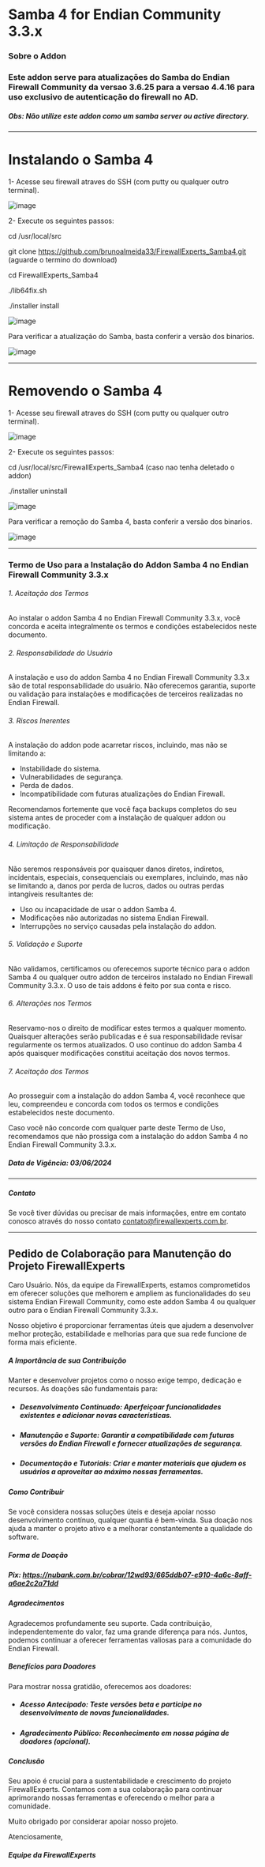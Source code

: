 
# Samba 4 for Endian Community 3.3.x


### Sobre o Addon

### Este addon serve para atualizações do Samba do Endian Firewall Community da versao 3.6.25 para a versao 4.4.16 para uso exclusivo de autenticação do firewall no AD.

#####  Obs: Não utilize este addon como um samba server ou active directory.


------------

# Instalando o Samba 4

1- Acesse seu firewall atraves do SSH (com putty ou qualquer outro terminal).

![image](https://github.com/brunoalmeida33/FirewallExperts_Samba4/assets/33161398/9b291c7c-9c09-4599-a91a-94e315883b7d)

2- Execute os seguintes passos:

cd /usr/local/src

git clone https://github.com/brunoalmeida33/FirewallExperts_Samba4.git (aguarde o termino do download)

cd FirewallExperts_Samba4

./lib64fix.sh

./installer install

![image](https://github.com/brunoalmeida33/FirewallExperts_Samba4/assets/33161398/8520ac92-729c-4758-9bd2-1ed4557537f4)

Para verificar a atualização do Samba, basta conferir a versão dos binarios.

![image](https://github.com/brunoalmeida33/FirewallExperts_Samba4/assets/33161398/b98f68e3-c0af-412e-94b8-0d68b9f33c81)


------------

# Removendo o Samba 4

1- Acesse seu firewall atraves do SSH (com putty ou qualquer outro terminal).

![image](https://github.com/brunoalmeida33/FirewallExperts_Samba4/assets/33161398/9b291c7c-9c09-4599-a91a-94e315883b7d)

2- Execute os seguintes passos:

cd /usr/local/src/FirewallExperts_Samba4 (caso nao tenha deletado o addon)

./installer uninstall

![image](https://github.com/brunoalmeida33/FirewallExperts_Samba4/assets/33161398/2d427d23-68ad-4db5-9b64-649a00563fcb)


Para verificar a remoção do Samba 4, basta conferir a versão dos binarios.

![image](https://github.com/brunoalmeida33/FirewallExperts_Samba4/assets/33161398/19de2bc6-0f18-4188-ae2a-3ac311992603)


------------
### Termo de Uso para a Instalação do Addon Samba 4 no Endian Firewall Community 3.3.x

###### 1. Aceitação dos Termos
Ao instalar o addon Samba 4 no Endian Firewall Community 3.3.x, você concorda e aceita integralmente os termos e condições estabelecidos neste documento.

###### 2. Responsabilidade do Usuário
A instalação e uso do addon Samba 4 no Endian Firewall Community 3.3.x são de total responsabilidade do usuário. Não oferecemos garantia, suporte ou validação para instalações e modificações de terceiros realizadas no Endian Firewall.

###### 3. Riscos Inerentes
A instalação do addon pode acarretar riscos, incluindo, mas não se limitando a:

- Instabilidade do sistema.
- Vulnerabilidades de segurança.
- Perda de dados.
- Incompatibilidade com futuras atualizações do Endian Firewall.

Recomendamos fortemente que você faça backups completos do seu sistema antes de proceder com a instalação de qualquer addon ou modificação.

###### 4. Limitação de Responsabilidade
Não seremos responsáveis por quaisquer danos diretos, indiretos, incidentais, especiais, consequenciais ou exemplares, incluindo, mas não se limitando a, danos por perda de lucros, dados ou outras perdas intangíveis resultantes de:

- Uso ou incapacidade de usar o addon Samba 4.
- Modificações não autorizadas no sistema Endian Firewall.
- Interrupções no serviço causadas pela instalação do addon.

###### 5. Validação e Suporte
Não validamos, certificamos ou oferecemos suporte técnico para o addon Samba 4 ou qualquer outro addon de terceiros instalado no Endian Firewall Community 3.3.x. O uso de tais addons é feito por sua conta e risco.

###### 6. Alterações nos Termos
Reservamo-nos o direito de modificar estes termos a qualquer momento. Quaisquer alterações serão publicadas e é sua responsabilidade revisar regularmente os termos atualizados. O uso contínuo do addon Samba 4 após quaisquer modificações constitui aceitação dos novos termos.

###### 7. Aceitação dos Termos
Ao prosseguir com a instalação do addon Samba 4, você reconhece que leu, compreendeu e concorda com todos os termos e condições estabelecidos neste documento.

Caso você não concorde com qualquer parte deste Termo de Uso, recomendamos que não prossiga com a instalação do addon Samba 4 no Endian Firewall Community 3.3.x.

##### Data de Vigência: 03/06/2024

------------


##### Contato
Se você tiver dúvidas ou precisar de mais informações, entre em contato conosco através do nosso contato contato@firewallexperts.com.br.

------------

## Pedido de Colaboração para Manutenção do Projeto FirewallExperts

Caro Usuário.
Nós, da equipe da FirewallExperts, estamos comprometidos em oferecer soluções que melhorem e ampliem as funcionalidades do seu sistema Endian Firewall Community, como este addon Samba 4 ou qualquer outro para o Endian Firewall Community 3.3.x. 

Nosso objetivo é proporcionar ferramentas úteis que ajudem a desenvolver melhor proteção, estabilidade e melhorias para que sua rede funcione de forma mais eficiente.

##### A Importância de sua Contribuição
Manter e desenvolver projetos como o nosso exige tempo, dedicação e recursos. As doações são fundamentais para:

- ##### Desenvolvimento Continuado: Aperfeiçoar funcionalidades existentes e adicionar novas características.
- #####  Manutenção e Suporte: Garantir a compatibilidade com futuras versões do Endian Firewall e fornecer atualizações de segurança.
- #####  Documentação e Tutoriais: Criar e manter materiais que ajudem os usuários a aproveitar ao máximo nossas ferramentas.

##### Como Contribuir

Se você considera nossas soluções úteis e deseja apoiar nosso desenvolvimento contínuo, qualquer quantia é bem-vinda. Sua doação nos ajuda a manter o projeto ativo e a melhorar constantemente a qualidade do software.

##### Forma de Doação

##### Pix: https://nubank.com.br/cobrar/12wd93/665ddb07-e910-4a6c-8aff-a6ae2c2a71dd

##### Agradecimentos

Agradecemos profundamente seu suporte. Cada contribuição, independentemente do valor, faz uma grande diferença para nós. Juntos, podemos continuar a oferecer ferramentas valiosas para a comunidade do Endian Firewall.

##### Benefícios para Doadores
Para mostrar nossa gratidão, oferecemos aos doadores:

- ##### Acesso Antecipado: Teste versões beta e participe no desenvolvimento de novas funcionalidades.

- ##### Agradecimento Público: Reconhecimento em nossa página de doadores (opcional).


##### Conclusão

Seu apoio é crucial para a sustentabilidade e crescimento do projeto FirewallExperts. Contamos com a sua colaboração para continuar aprimorando nossas ferramentas e oferecendo o melhor para a comunidade.

Muito obrigado por considerar apoiar nosso projeto.

Atenciosamente,

##### Equipe da FirewallExperts


